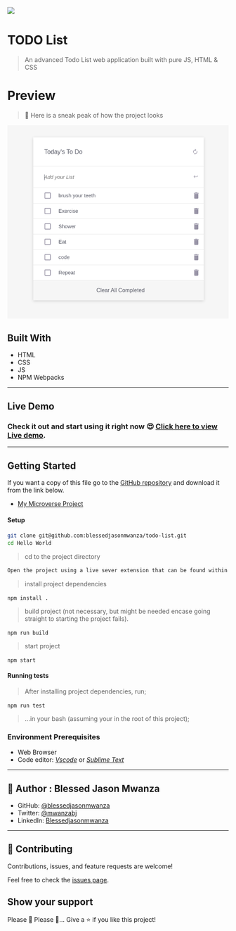 ![](https://img.shields.io/badge/Microverse-blueviolet)

# TODO List

> An advanced Todo List web application built with pure JS, HTML & CSS 

# Preview 
 > 👀 Here is a sneak peak of how the project looks

![Todo List Preview](./To-do-list.png)
## Built With

- HTML
- CSS
- JS
- NPM Webpacks

<hr>

## Live Demo
### Check it out and start using it right now 😍 [Click here to view Live demo](https://blessedjasonmwanza.github.io/todo-list/).

<hr>

## Getting Started
If you want a copy of this file go to the [GitHub repository](https://github.com/blessedjasonmwanza/todo-list) and download it from the link below.
- [My Microverse Project](git@github.com:blessedjasonmwanza/todo-list.git)

#### Setup
```bash
git clone git@github.com:blessedjasonmwanza/todo-list.git
cd Hello World
```
>  cd to the project directory
```bash
Open the project using a live sever extension that can be found within your code editor extensions library.
```
> install project dependencies

  ```npm install .```

> build project (not necessary, but might be needed encase going straight to starting the project fails).

  ```npm run build```

> start project

  ```npm start```

  #### Running tests
 > After installing project dependencies, run;

 ```npm run test``` 

 > ...in your bash (assuming your in the root of this project);
### Environment Prerequisites
- Web Browser
- Code editor: _[Vscode](https://code.visualstudio.com/)_ or _[Sublime Text](https://www.sublimetext.com/)_

<hr>

## 👤 Author : Blessed Jason Mwanza

- GitHub: [@blessedjasonmwanza](https://github.com/blessedjasonmwanza)
- Twitter: [@mwanzabj](https://twitter.com/mwanzabj)
- LinkedIn: [Blessedjasonmwanza](https://linkedin.com/in/blessedjasonmwanza)

<hr>


## 🤝 Contributing

Contributions, issues, and feature requests are welcome!

Feel free to check the [issues page](../../issues/).

## Show your support

Please 🙏 Please 🙏... Give a ⭐️ if you like this project!
